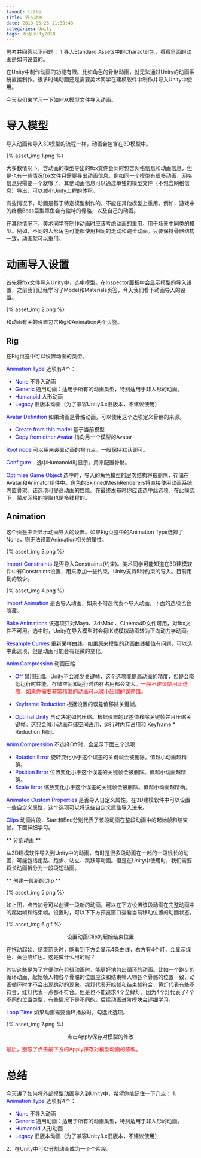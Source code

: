 ```yaml
---
layout: title
title: 导入动画
date: 2019-05-25 11:39:43
categories: Unity
tags: 大话Unity2018
---
```

思考并回答以下问题：
1.导入Standard Assets中的Character包，看看里面的动画是如何设置的。

<!--more-->

在Unity中制作动画的功能有限。比如角色的骨骼动画，就无法通过Unity的动画系统直接制作。很多时候动画还是需要美术同学在建模软件中制作并导入Unity中使用。

今天我们来学习一下如何从模型文件导入动画。

# 导入模型

导入动画和导入3D模型的流程一样，动画会包含在3D模型中。

{% asset_img 1.png %}

大多数情况下，含动画的模型导出的fbx文件会同时包含网格信息和动画信息，但是也有一些情况fbx文件只需要导出动画信息。例如同一个模型有很多动画，网格信息只需要一个就够了，其他动画信息可以通过单独的模型文件（不包含网格信息）导出，可以减小Unity工程的体积。

有些情况下，动画是基于特定模型制作的，不能在其他模型上重用。例如，游戏中的终极Boss巨型章鱼会有独特的骨骼，以及自己的动画。

在其他情况下，美术同学在制作动画时应该考虑动画的重用，用于场景中同类的模型。例如，不同的人形角色可能都使用相同的走动和跑步动画。只要保持骨骼结构一致，动画就可以重用。

# 动画导入设置

首先将fbx文件导入Unity中，选中模型。在Inspector面板中会显示模型的导入设置，之前我们已经学习了Model和Materials页签，今天我们看下动画导入的设置。

{% asset_img 2.png %}

和动画有关的设置包含Rig和Animation两个页签。

## Rig

在Rig页签中可以设置动画的类型。

<span style="color:blue;">Animation Type</span> 选项有4个：

* <span style="color:blue;">None</span> 不导入动画
* <span style="color:blue;">Generic</span> 通用动画：适用于所有的动画类型，特别适用于非人形的动画。
* <span style="color:blue;">Humanoid</span> 人形动画
* <span style="color:blue;">Legacy</span> 旧版本动画（为了兼容Unity3.x旧版本，不建议使用）

<span style="color:blue;">Avatar Definition</span> 如果动画是骨骼动画，可以使用这个选项定义骨骼的来源。

* <span style="color:blue;">Create from this model</span> 基于当前模型
* <span style="color:blue;">Copy from other Avatar</span> 指向另一个模型的Avatar

<span style="color:blue;">Root node</span> 可以用来设置动画的根节点。一般保持默认即可。

<span style="color:blue;">Configure…</span> 选中Humanoid时显示。用来配置骨骼。

<span style="color:blue;">Optimize Game Object</span> 选中时，导入的角色模型的层次结构将被删除，存储在Avatar和Animator组件中。角色的SkinnedMeshRenderers将直接使用动画系统内置骨架。该选项可提高动画的性能。在最终发布时你应该选中此选项。在此模式下，蒙皮网格的提取也是多线程的。

## Animation

这个页签中会显示动画导入的设置。如果Rig页签中的Animation Type选择了None，则无法设置Animation相关的属性。

{% asset_img 3.png %}

<span style="color:blue;">Import Constraints</span> 是否导入Constraints(约束)。美术同学可能知道在3D建模软件中有Constraints设置，用来添加一些约束。Unity支持5种约束的导入。目前用到的较少。

{% asset_img 4.png %}

<span style="color:blue;">Import Animation</span> 是否导入动画，如果不勾选代表不导入动画，下面的选项也会隐藏。

<span style="color:blue;">Bake Animations</span> 该选项只对Maya、3dsMax 、Cinema4D文件可用，对fbx文件不可用。选中时，Unity在导入模型时会将IK或模拟动画转为正向动力学动画。

<span style="color:blue;">Resample Curves</span> 重新采样曲线。如果原来模型的动画曲线插值有问题，可以选中此选项，但是动画可能会有轻微的变化。

<span style="color:blue;">Anim.Compression</span> 动画压缩
* <span style="color:blue;">Off</span> 禁用压缩。Unity不会减少关键帧，这个选项能提高动画的精度，但是会降低运行时性能，存储空间和运行时内存占用都会变大。<span style="color:red;">一般不建议使用此选项，如果你需要非常精准的动画可以减小压缩的误差值。</span>

* <span style="color:blue;">Keyframe Reduction</span> 根据设置的误差值移除关键帧。

* <span style="color:blue;">Optimal Unity</span> 自动决定如何压缩。根据设置的误差值移除关键帧并且压缩关键帧。这只会减小动画存储空间占用，运行时内存占用和 Keyframe * Reduction 相同。

<span style="color:blue;">Anim.Compression</span> 不选择Off时，会显示下面三个选项：

* <span style="color:blue;">Rotation Error</span> 旋转变化小于这个误差的关键帧会被删除。值越小动画越精确。
* <span style="color:blue;">Position Error</span> 位置变化小于这个误差的关键帧会被删除。值越小动画越精确。
* <span style="color:blue;">Scale Error</span> 缩放变化小于这个误差的关键帧会被删除。值越小动画越精确。

<span style="color:blue;">Animated Custom Properties</span> 是否导入自定义属性。在3D建模软件中可以设置一些自定义属性，这个选项可以将这些自定义属性导入进来。

<span style="color:blue;">Clips</span> 动画片段，Start和End分别代表了该段动画在整段动画中的起始帧和结束帧。下面详细学习。

** 分割动画 **

从3D建模软件导入到Unity中的动画，有时是很多段动画在一起的一段很长的动画，可能包括走路、跑步、站立、跳跃等动画。但是在Unity中使用时，我们需要将长动画拆分为一段段短动画。

** 创建一段新的Clip **

{% asset_img 5.png %}

如上图，点击加号可以创建一段新的动画，可以在下方设置该段动画在完整动画中的起始帧和结束帧。设置时，可以下下方预览窗口查看当前移动位置的动画状态。

{% asset_img 6.gif %}
<center>设置动画Clip的起始结束位置</center>

在拖动起始、结束箭头时，能看到下方会显示4条曲线，右方有4个灯，会显示绿色、黄色或红色。这是做什么用的呢？

其实这些是为了方便你在剪辑动画时，能更好地剪出循环的动画。比如一个跑步的循环动画，起始帧人物各个骨骼的位置应该和结束帧人物各个骨骼的位置一致，动画循环时才不会出现跳动的现象。绿灯代表开始帧和结束帧符合，黄灯代表有些不符合，红灯代表一点都不符合。但是也不能追求4个全绿灯，因为4个灯代表了4个不同的位置类型，有些情况下是不同的。后续动画进阶模块会详细学习。

<span style="color:blue;">Loop Time</span> 如果动画需要循环播放时，勾选此选项。

{% asset_img 7.png %}
<center>点击Apply保存对模型的修改</center>

<span style="color:red;">最后，别忘了点击最下方的Apply保存对模型动画的修改。</span>

# 总结
今天讲了如何将外部模型动画导入到Unity中，希望你能记住一下几点：
1、<span style="color:blue;">Animation Type</span> 选项有4个：
* <span style="color:blue;">None</span> 不导入动画
* <span style="color:blue;">Generic</span> 通用动画：适用于所有的动画类型，特别适用于非人形的动画。
* <span style="color:blue;">Humanoid</span> 人形动画
* <span style="color:blue;">Legacy</span> 旧版本动画（为了兼容Unity3.x旧版本，不建议使用）

2、在Unity中可以分割动画成为一个个片段。